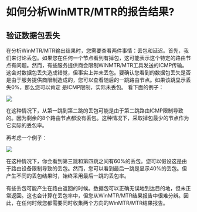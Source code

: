 <!-- --- tag: faq 网络 网速 延迟 掉包 mtr -->
<!-- --- title: 如何分析WinMTR/MTR的报告结果? -->

# 如何分析WinMTR/MTR的报告结果?

## 验证数据包丢失

在分析WinMTR/MTR输出结果时，您需要查看两件事情：丢包和延迟。首先，我们来讨论丢包。如果您在任何一个节点看到有掉包，这可能表示这个特定的路由节点有问题。然而，有些服务提供商会限制WINMTR/MTR工具发送的ICMP传输。这会对数据包丢失造成错觉，但事实上并未丢包。要确认您看到的数据包丢失是否是由于服务提供商限制造成的，您可以查看随后的一跳路由节点。如果该跳显示丢失0%，那么您可以肯定
是ICMP限制，实际未丢包。
看下面的例子：

![](http://i1.51hosting.com/2014-10-24_10_38_MTR1.png)

在这种情况下，从第一跳到第二跳的丢包可能是由于第二跳路由ICMP限制导致的。因为剩余的8个路由节点都没有丢包。这种情况下，采取掉包最少的节点作为它实际的丢包率。

再考虑一个例子：

![](http://i1.51hosting.com/2014-10-24_11_18_mtr2.png)


在这种情况下，你会看到第三跳和第四跳之间有60%的丢包。您可以假设这是由于路由设备限制导致的丢包。然而，您可以看到最后一跳是显示40%的丢包。但产生不同的丢包结果时，始终采用最后一跳的丢包率。

有些丢包可能产生在路由返回的时候。数据包可以正确无误地到达目的地，但未正常返回。这也会计算在丢包率中，但您从WinMTR/MTR结果报告中很难分辨。因此，在任何时候您都需要同时收集两个方向的WinMTR/MTR结果报告。